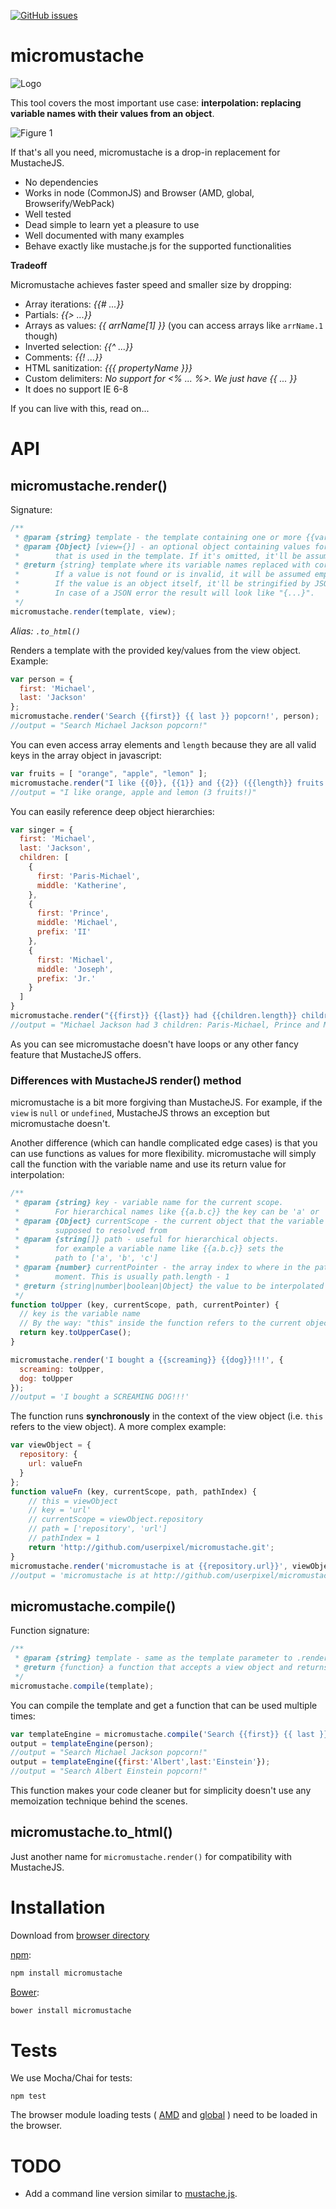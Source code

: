 [![GitHub issues](https://img.shields.io/github/issues/userpixel/micromustache.svg?style=flat-square)](https://github.com/userpixel/micromustache/issues)


# micromustache

![Logo](https://raw.github.com/userpixel/micromustache/master/logo/micromustache-logo-300.png)

This tool covers the most important use case: **interpolation: replacing variable names with their values from an object**.

![Figure 1](https://raw.github.com/userpixel/micromustache/master/fig-1.png)

If that's all you need, micromustache is a drop-in replacement for MustacheJS.

* No dependencies
* Works in node (CommonJS) and Browser (AMD, global, Browserify/WebPack)
* Well tested
* Dead simple to learn yet a pleasure to use
* Well documented with many examples
* Behave exactly like mustache.js for the supported functionalities

**Tradeoff**

Micromustache achieves faster speed and smaller size by dropping:

* Array iterations: *{{# ...}}*
* Partials: *{{> ...}}*
* Arrays as values: *{{ arrName[1] }}* (you can access arrays like `arrName.1` though)
* Inverted selection: *{{^ ...}}*
* Comments: *{{! ...}}*
* HTML sanitization: *{{{ propertyName }}}*
* Custom delimiters: *No support for <% ... %>. We just have {{ ... }}*
* It does no support IE 6-8

If you can live with this, read on...

# API

## micromustache.render()

Signature:

```js
/**
 * @param {string} template - the template containing one or more {{variableNames}}
 * @param {Object} [view={}] - an optional object containing values for every variable names
 *        that is used in the template. If it's omitted, it'll be assumed an empty object.
 * @return {string} template where its variable names replaced with corresponding values.
 *        If a value is not found or is invalid, it will be assumed empty string ''.
 *        If the value is an object itself, it'll be stringified by JSON.
 *        In case of a JSON error the result will look like "{...}".
 */
micromustache.render(template, view);
```

*Alias: `.to_html()`*

Renders a template with the provided key/values from the view object. Example:

````js
var person = {
  first: 'Michael',
  last: 'Jackson'
};
micromustache.render('Search {{first}} {{ last }} popcorn!', person);
//output = "Search Michael Jackson popcorn!"
````

You can even access array elements and `length` because they are all valid keys in the array object in javascript:

```js
var fruits = [ "orange", "apple", "lemon" ];
micromustache.render("I like {{0}}, {{1}} and {{2}} ({{length}} fruits!)", fruits);
//output = "I like orange, apple and lemon (3 fruits!)"
```

You can easily reference deep object hierarchies:

```js
var singer = {
  first: 'Michael',
  last: 'Jackson',
  children: [
    {
      first: 'Paris-Michael',
      middle: 'Katherine',
    },
    {
      first: 'Prince',
      middle: 'Michael',
      prefix: 'II'
    },
    {
      first: 'Michael',
      middle: 'Joseph',
      prefix: 'Jr.'
    }
  ]
}
micromustache.render("{{first}} {{last}} had {{children.length}} children: {{children.0.first}}, {{children.1.first}} and {{children.2.first}}", singer);
//output = "Michael Jackson had 3 children: Paris-Michael, Prince and Michael"
```

As you can see micromustache doesn't have loops or any other fancy feature that MustacheJS offers.

### Differences with MustacheJS render() method

micromustache is a bit more forgiving than MustacheJS. For example, if the `view` is `null` or `undefined`, MustacheJS throws an exception but micromustache doesn't.

Another difference (which can handle complicated edge cases) is that you can use functions as values for more flexibility. micromustache will simply call the function with the variable name and use its return value for interpolation:

````js
/**
 * @param {string} key - variable name for the current scope.
 *        For hierarchical names like {{a.b.c}} the key can be 'a' or 'b' or 'c'
 * @param {Object} currentScope - the current object that the variable is
 *        supposed to resolved from
 * @param {string[]} path - useful for hierarchical objects.
 *        for example a variable name like {{a.b.c}} sets the
 *        path to ['a', 'b', 'c']
 * @param {number} currentPointer - the array index to where in the path we are at the
 *        moment. This is usually path.length - 1
 * @return {string|number|boolean|Object} the value to be interpolated
 */
function toUpper (key, currentScope, path, currentPointer) {
  // key is the variable name
  // By the way: "this" inside the function refers to the current object
  return key.toUpperCase();
}

micromustache.render('I bought a {{screaming}} {{dog}}!!!', {
  screaming: toUpper,
  dog: toUpper
});
//output = 'I bought a SCREAMING DOG!!!'
````

The function runs **synchronously** in the context of the view object (i.e. `this` refers to the view object). A more complex example:

````js
var viewObject = {
  repository: {
    url: valueFn
  }  
};
function valueFn (key, currentScope, path, pathIndex) {
    // this = viewObject
    // key = 'url'
    // currentScope = viewObject.repository
    // path = ['repository', 'url']
    // pathIndex = 1
    return 'http://github.com/userpixel/micromustache.git';
}
micromustache.render('micromustache is at {{repository.url}}', viewObject);
//output = 'micromustache is at http://github.com/userpixel/micromustache.git'
````


## micromustache.compile()

Function signature:

```js
/**
 * @param {string} template - same as the template parameter to .render()
 * @return {function} a function that accepts a view object and returns a rendered template string
 */
micromustache.compile(template);
```

You can compile the template and get a function that can be used multiple times:

```js
var templateEngine = micromustache.compile('Search {{first}} {{ last }} popcorn!');
output = templateEngine(person);
//output = "Search Michael Jackson popcorn!"
output = templateEngine({first:'Albert',last:'Einstein'});
//output = "Search Albert Einstein popcorn!"
```

This function makes your code cleaner but for simplicity doesn't use any memoization
technique behind the scenes.

## micromustache.to_html()

Just another name for `micromustache.render()` for compatibility with MustacheJS.

# Installation

Download from [browser directory](https://github.com/userpixel/micromustache/tree/master/browser)

[npm](https://npmjs.org/package/micromustache):

```bash
npm install micromustache
```

[Bower](http://bower.io/):

````bash
bower install micromustache
````

# Tests

We use Mocha/Chai for tests:

```
npm test
```

The browser module loading tests (
[AMD](https://github.com/userpixel/micromustache/blob/master/test/amd.html)
and
[global](https://github.com/userpixel/micromustache/blob/master/test/global.html)
) need to be loaded in the browser.

# TODO

* Add a command line version similar to
[mustache.js](https://github.com/janl/mustache.js/blob/master/bin/mustache).
